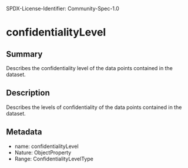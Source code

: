 SPDX-License-Identifier: Community-Spec-1.0

# confidentialityLevel

## Summary

Describes the confidentiality level of the data points contained in the dataset.

## Description

Describes the levels of confidentiality of the data points contained in the dataset.

## Metadata

- name: confidentialityLevel
- Nature: ObjectProperty
- Range: ConfidentialityLevelType
